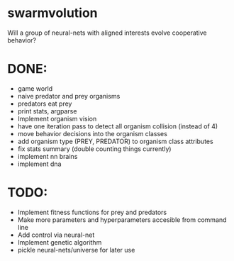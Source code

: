 # swarmvolution
Will a group of neural-nets with aligned interests evolve cooperative behavior?

# DONE:
* game world
* naive predator and prey organisms
* predators eat prey
* print stats, argparse
* Implement organism vision
* have one iteration pass to detect all organism collision (instead of 4)
* move behavior decisions into the organism classes
* add organism type (PREY, PREDATOR) to organism class attributes
* fix stats summary (double counting things currently)
* implement nn brains
* implement dna

# TODO:
* Implement fitness functions for prey and predators
* Make more parameters and hyperparameters accesible from command line
* Add control via neural-net
* Implement genetic algorithm
* pickle neural-nets/universe for later use
